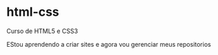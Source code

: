 # html-css
 Curso de HTML5 e CSS3

EStou aprendendo a criar sites e agora vou gerenciar meus repositorios